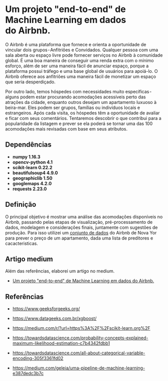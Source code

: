 # Um projeto "end-to-end" de Machine Learning em dados do Airbnb.

O Airbnb é uma plataforma que fornece e orienta a oportunidade de vincular dois grupos - Anfitriões e Convidados. Qualquer pessoa com uma sala aberta ou espaço livre pode fornecer serviços no Airbnb à comunidade global. É uma boa maneira de conseguir uma renda extra com o mínimo esforço, além de ser uma maneira fácil de anunciar espaço, porque a plataforma possui tráfego e uma base global de usuários para apoiá-lo. O Airbnb oferece aos anfitriões uma maneira fácil de monetizar um espaço que seria desperdiçado.

Por outro lado, temos hóspedes com necessidades muito específicas - alguns podem estar procurando acomodações acessíveis perto das atrações da cidade, enquanto outros desejam  um apartamento luxuoso à beira-mar. Eles podem ser grupos, famílias ou indivíduos locais e estrangeiros. Após cada visita, os hóspedes têm a oportunidade de avaliar e ficar com seus comentários. Tentaremos descobrir o que contribui para a popularidade da listagem e prever se ela poderá se tornar uma das 100 acomodações mais revisadas com base em seus atributos.

## Dependências

* **numpy 1.16.3**
* **opencv-python 4.1**
* **scikit-learn 0.22.2**
* **beautifulsoup4 4.9.0**
* **geographiclib 1.50**
* **googlemaps 4.2.0**
* **requests 2.23.0**


## Definição

O principal objetivo é mostrar uma análise das acomodações disponíveis no Airbnb, passando pelas etapas de visualização, 
pré-processamento de dados, modelagem e considerações finais, juntamente com sugestões de produção. 
Para isso utilizei um [conjunto de dados](http://data.insideairbnb.com/united-states/ny/new-york-city/2020-04-08/data/listings.csv.gz) do Airbnb de Nova Yor para prever o preço de um apartamento, 
dada uma lista de preditores e cacacteristicas.

## Artigo medium

Além das referências, elaborei um artigo no medium.

- [Um projeto "end-to-end" de Machine Learning em dados do Airbnb.](https://medium.com/@toni_esteves/um-projeto-end-to-end-de-machine-learning-em-dados-do-airbnb-4ee57871d381?sk=7b79d2301fb773700b28fc1d8a869bcc)

## Referências


* https://www.geeksforgeeks.org/

* https://www.datageeks.com.br/xgboost/

* https://medium.com/r/?url=https%3A%2F%2Fscikit-learn.org%2F

* https://towardsdatascience.com/probability-concepts-explained-maximum-likelihood-estimation-c7b4342fdbb1

* https://towardsdatascience.com/all-about-categorical-variable-encoding-305f3361fd02

* https://medium.com/geleia/uma-pipeline-de-machine-learning-e387dedc3b7c
